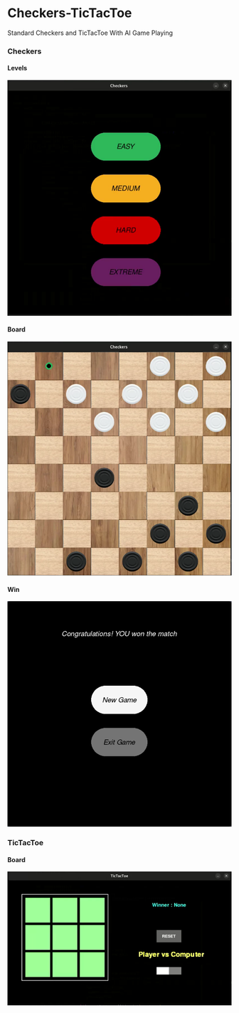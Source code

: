 # Checkers-TicTacToe
Standard Checkers and TicTacToe With AI Game Playing
### Checkers
#### Levels
![Levels](./previews/levels.png)
#### Board
![Board](./previews/board1.png)
#### Win
![Win](./previews/win.png)
### TicTacToe
#### Board
![Board](./previews/tictactoe.png)

